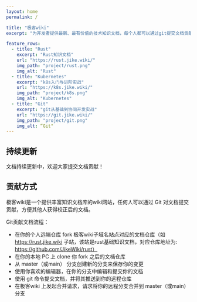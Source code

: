 ```yaml
---
layout: home
permalink: /

title: "极客wiki"
excerpt: "为开发者提供最新、最有价值的技术知识文档，每个人都可以通过git提交文档贡献!"

feature_rows:
  - title: "Rust"
    excerpt: "Rust知识文档"
    url: "https://rust.jike.wiki/"
    img_path: "project/rust.png"
    img_alt: "Rust"
  - title: "Kubernetes"
    excerpt: "k8s入门与进阶实战"
    url: "https://k8s.jike.wiki/"
    img_path: "project/k8s.png"
    img_alt: "Kubernetes"
  - title: "Git"
    excerpt: "git从基础到协同开发实战"
    url: "https://git.jike.wiki/"
    img_path: "project/git.png"
    img_alt: “Git"
---
```


## 持续更新

文档持续更新中，欢迎大家提交文档贡献！

## 贡献方式

极客wiki是一个提供丰富知识文档库的wiki网站，任何人可以通过 Git 对文档提交贡献，方便其他人获得校正后的文档。

Git贡献文档流程：

* 在你的个人远端仓库 fork 极客wiki子域名站点对应的文档仓库（如 https://rust.jike.wiki 子站，该站是rust基础知识文档，对应仓库地址为: https://github.com/JikeWiki/rust）
* 在你的本地 PC 上 clone 你 fork 之后的文档仓库
* 从 master（或main） 分支创建新的分支来保存你的变更
* 使用你喜欢的编辑器，在你的分支中编辑和提交你的文档
* 使用 git 命令提交文档，并将其推送到你的远程仓库
* 在极客wiki 上发起合并请求，请求将你的远程分支合并到 master（或main）分支
